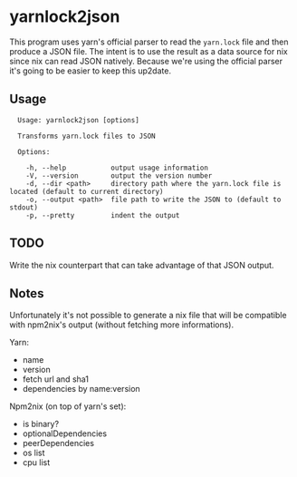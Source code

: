 # yarnlock2json

This program uses yarn's official parser to read the `yarn.lock` file and then
produce a JSON file. The intent is to use the result as a data source for
nix since nix can read JSON natively. Because we're using the official parser
it's going to be easier to keep this up2date.

## Usage

```
  Usage: yarnlock2json [options]

  Transforms yarn.lock files to JSON

  Options:

    -h, --help           output usage information
    -V, --version        output the version number
    -d, --dir <path>     directory path where the yarn.lock file is located (default to current directory)
    -o, --output <path>  file path to write the JSON to (default to stdout)
    -p, --pretty         indent the output
```

## TODO

Write the nix counterpart that can take advantage of that JSON output.

## Notes

Unfortunately it's not possible to generate a nix file that will be compatible
with npm2nix's output (without fetching more informations).

Yarn:
* name
* version
* fetch url and sha1
* dependencies by name:version

Npm2nix (on top of yarn's set):
* is binary?
* optionalDependencies
* peerDependencies
* os list
* cpu list

